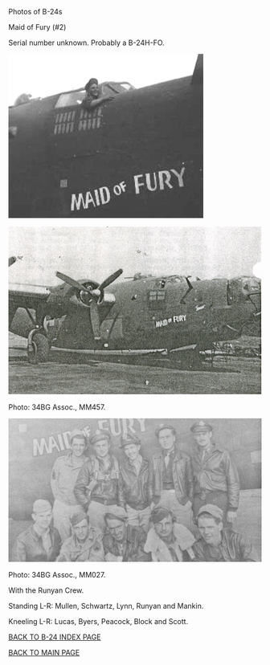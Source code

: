 
Photos of B-24s






 




Maid of Fury (#2)  

Serial number unknown. Probably a B-24H-FO.  
  

![](MaidofFury.jpg)  
  

![](MaidofFury2.jpg)  

Photo: 34BG Assoc., MM457.  
  

![](MaidofFury-Runyan.jpg)  

Photo: 34BG Assoc., MM027.  

With the Runyan Crew.  

Standing L-R: Mullen, Schwartz, Lynn, Runyan and Mankin.  

Kneeling L-R: Lucas, Byers, Peacock, Block and Scott.  

  

[BACK TO B-24 INDEX PAGE](000b24s.md)  

[BACK TO MAIN PAGE](index.html)


